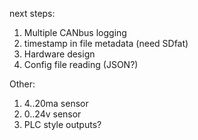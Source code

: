 next steps:

1. Multiple CANbus logging
4. timestamp in file metadata (need SDfat)
5. Hardware design
6. Config file reading (JSON?)


Other:
1. 4..20ma sensor
2. 0..24v sensor
3. PLC style outputs?
